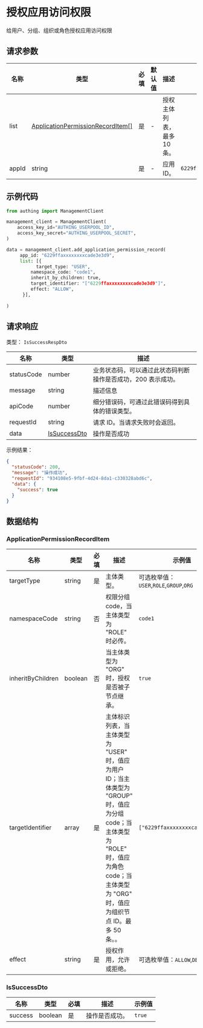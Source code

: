 # 授权应用访问权限

<!--
  警告⚠️：
  不要直接修改该文档，
  https://github.com/Authing/authing-docs-factory
  使用该项目进行生成
-->

<LastUpdated />

给用户、分组、组织或角色授权应用访问权限

## 请求参数

| 名称 | 类型 | 必填 | 默认值 | 描述 | 示例值 |
| ---- | ---- | ---- | ---- | ---- | ---- |
| list | <a href="#ApplicationPermissionRecordItem">ApplicationPermissionRecordItem[]</a> | 是 | - | 授权主体列表，最多 10 条。   |  |
| appId | string | 是 | - | 应用 ID。   | `6229ffaxxxxxxxxcade3e3d9` |


## 示例代码

```py
from authing import ManagementClient

management_client = ManagementClient(
    access_key_id="AUTHING_USERPOOL_ID",
    access_key_secret="AUTHING_USERPOOL_SECRET",
)

data = management_client.add_application_permission_record(
     app_id: "6229ffaxxxxxxxxcade3e3d9",
     list: [{
           target_type: "USER",
         namespace_code: "code1",
         inherit_by_children: true,
         target_identifier: "["6229ffaxxxxxxxxcade3e3d9"]",
         effect: "ALLOW",
      }],
  
)
```



## 请求响应

类型： `IsSuccessRespDto`

| 名称 | 类型 | 描述 |
| ---- | ---- | ---- |
| statusCode | number | 业务状态码，可以通过此状态码判断操作是否成功，200 表示成功。 |
| message | string | 描述信息 |
| apiCode | number | 细分错误码，可通过此错误码得到具体的错误类型。 |
| requestId | string | 请求 ID。当请求失败时会返回。 |
| data | <a href="#IsSuccessDto">IsSuccessDto</a> | 操作是否成功 |



示例结果：

```json
{
  "statusCode": 200,
  "message": "操作成功",
  "requestId": "934108e5-9fbf-4d24-8da1-c330328abd6c",
  "data": {
    "success": true
  }
}
```

## 数据结构


### <a id="ApplicationPermissionRecordItem"></a> ApplicationPermissionRecordItem

| 名称 | 类型 | 必填 | 描述 | 示例值 |
| ---- |  ---- | ---- | ---- | ---- |
| targetType | string | 是 | 主体类型。  | 可选枚举值：`USER`,`ROLE`,`GROUP`,`ORG` |
| namespaceCode | string | 否 | 权限分组 code，当主体类型为 "ROLE" 时必传。  |  `code1` |
| inheritByChildren | boolean | 否 | 当主体类型为 "ORG" 时，授权是否被子节点继承。  |  `true` |
| targetIdentifier | array | 是 | 主体标识列表，当主体类型为 "USER" 时，值应为用户 ID；当主体类型为 "GROUP" 时，值应为分组 code；当主体类型为 "ROLE" 时，值应为角色 code；当主体类型为 "ORG" 时，值应为组织节点 ID。最多 50 条。。  |  `["6229ffaxxxxxxxxcade3e3d9"]` |
| effect | string | 是 | 授权作用，允许或拒绝。  | 可选枚举值：`ALLOW`,`DENY` |


### <a id="IsSuccessDto"></a> IsSuccessDto

| 名称 | 类型 | 必填 | 描述 | 示例值 |
| ---- |  ---- | ---- | ---- | ---- |
| success | boolean | 是 | 操作是否成功。  |  `true` |


